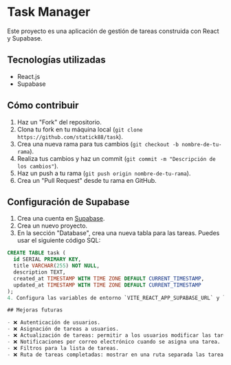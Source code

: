 # Task Manager

Este proyecto es una aplicación de gestión de tareas construida con React y Supabase.

## Tecnologías utilizadas

- React.js
- Supabase

## Cómo contribuir

1. Haz un "Fork" del repositorio.
2. Clona tu fork en tu máquina local (`git clone https://github.com/statick88/task`).
3. Crea una nueva rama para tus cambios (`git checkout -b nombre-de-tu-rama`).
4. Realiza tus cambios y haz un commit (`git commit -m "Descripción de los cambios"`).
5. Haz un push a tu rama (`git push origin nombre-de-tu-rama`).
6. Crea un "Pull Request" desde tu rama en GitHub.

## Configuración de Supabase

1. Crea una cuenta en [Supabase](https://supabase.io/).
2. Crea un nuevo proyecto.
3. En la sección "Database", crea una nueva tabla para las tareas. Puedes usar el siguiente código SQL:
```sql
CREATE TABLE task (
  id SERIAL PRIMARY KEY,
  title VARCHAR(255) NOT NULL,
  description TEXT,
  created_at TIMESTAMP WITH TIME ZONE DEFAULT CURRENT_TIMESTAMP,
  updated_at TIMESTAMP WITH TIME ZONE DEFAULT CURRENT_TIMESTAMP
);
4. Configura las variables de entorno `VITE_REACT_APP_SUPABASE_URL` y `VITE_REACT_APP_SUPABASE_ANON_KEY` con los valores proporcionados por Supabase.

## Mejoras futuras

- ❌ Autenticación de usuarios.
- ❌ Asignación de tareas a usuarios.
- ❌ Actualización de tareas: permitir a los usuarios modificar las tareas existentes.
- ❌ Notificaciones por correo electrónico cuando se asigna una tarea.
- ❌ Filtros para la lista de tareas.
- ❌ Ruta de tareas completadas: mostrar en una ruta separada las tareas que ya se han realizado.